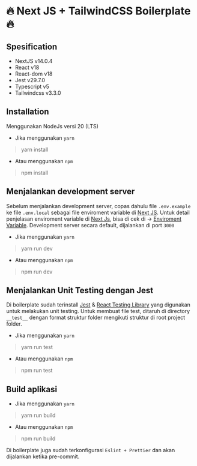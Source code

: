 

# 🔥 Next JS + TailwindCSS Boilerplate 🔥
## Spesification
- NextJS v14.0.4
- React v18
- React-dom v18
- Jest v29.7.0
- Typescript v5
- Tailwindcss v3.3.0


## Installation
Menggunakan NodeJs versi 20 (LTS)

- Jika menggunakan `yarn`
>yarn install

- Atau menggunakan `npm` 
>npm install  

## Menjalankan development server
Sebelum menjalankan development server, copas dahulu file `.env.example` ke file `.env.local` sebagai file enviroment variable di [Next JS](https://nextjs.org). Untuk detail penjelasan enviroment variable di [Next Js](https://nextjs.org), bisa di cek di -> [Enviroment Variable](https://nextjs.org/docs/basic-features/environment-variables). Development server secara default, dijalankan di port `3000`

- Jika menggunakan `yarn`
>yarn run dev

- Atau menggunakan `npm` 
>npm run dev  

## Menjalankan Unit Testing dengan Jest
Di boilerplate sudah terinstall [Jest](https://jestjs.io) & [React Testing Library](https://testing-library.com/docs/react-testing-library/intro) yang digunakan untuk melakukan unit testing. Untuk membuat file test, ditaruh di directory `__test__` dengan format struktur folder mengikuti struktur di root project folder.

- Jika menggunakan `yarn`
>yarn run test

- Atau menggunakan `npm` 
>npm run test  

## Build aplikasi
- Jika menggunakan `yarn`
>yarn run build

- Atau menggunakan `npm` 
>npm run build  



Di boilerplate juga sudah terkonfigurasi `Eslint + Prettier` dan akan dijalankan ketika pre-commit.
